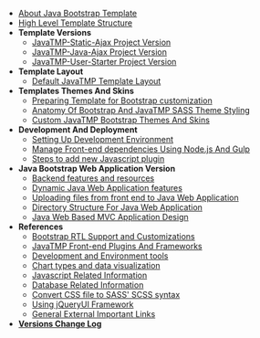 *   [About Java Bootstrap Template](/pages/java-bootstrap-admin-dashboard-template "About Java Bootstrap Admin And Dashboard Components Template")
*   [High Level Template Structure](/pages/high-level-template-structure "High Level JavaTMP Template Folders And Files Structure")
*   **Template Versions**
    *   [JavaTMP-Static-Ajax Project Version](/pages/javatmp-static-ajax-project-version "Java Bootstrap Admin and Dashboard Template")
    *   [JavaTMP-Java-Ajax Project Version](/pages/javatmp-java-ajax-project-version "Java Dynamic LTR/RTL multi-language Bootstrap Admin and Dashboard Web Application Version")
    *   [JavaTMP-User-Starter Project Version](/pages/javatmp-user-starter-project-version "Advanced Dynamic Java Bootstrap LTR/RTL multi languages User Management Web application Template")
*   **Template Layout**
    *   [Default JavaTMP Template Layout](/pages/default-javatmp-template-layout "Default JavaTMP Template Layout")
*   **Templates Themes And Skins**
    *   [Preparing Template for Bootstrap customization](/pages/preparing-template-for-bootstrap-customization "preparing template for bootstrap SASS customization")
    *   [Anatomy Of Bootstrap And JavaTMP SASS Theme Styling](/pages/anatomy-of-bootstrap-and-javatmp-sass-theme-styling "Anatomy Of Bootstrap And JavaTMP SASS Theme Styling")
    *   [Custom JavaTMP Bootstrap Themes And Skins](/pages/custom-javatmp-bootstrap-themes-and-skins "Custom JavaTMP Bootstrap Themes And Skins")
*   **Development And Deployment**
    *   [Setting Up Development Environment](/pages/setting-up-development-environment)
    *   [Manage Front-end dependencies Using Node.js And Gulp](/pages/manage-front-end-dependencies-using-node-js-and-gulp "Manage Front-end Dependencies Using Node.js And Gulp tools")
    *   [Steps to add new Javascript plugin](/pages/steps-to-add-new-javascript-plugin)
*   **Java Bootstrap Web Application Version**
    *   [Backend features and resources](/pages/java/java-bootstrap-backend-features-and-resources "dynamic java bootstrap backend features and resources")
    *   [Dynamic Java Web Application features](/pages/java/dynamic-java-bootstrap-web-application-features "Main Dynamic Features of Java Bootstrap Web Application")
    *   [Uploading files from front end to Java Web Application](/pages/java/uploading-files-from-front-end-to-java-web-application "Uploading files from front end web browsers to Java Web Applications")
    *   [Directory Structure For Java Web Application](/pages/java/directory-structure-for-java-web-application)
    *   [Java Web Based MVC Application Design](/pages/java/java-web-based-mvc-application-design)
*   **References**
    *   [Bootstrap RTL Support and Customizations](/pages/reference/bootstrap-rtl-support-customizations "JavaTMP Bootstrap RTL support and modifications")
    *   [JavaTMP Front-end Plugins And Frameworks](/pages/reference/javatmp-front-end-plugins-and-frameworks)
    *   [Development and Environment tools](/pages/reference/development-and-environment-tools)
    *   [Chart types and data visualization](/pages/reference/chart-types-and-data-visualization)
    *   [Javascript Related Information](/pages/reference/javascript-related-info)
    *   [Database Related Information](/pages/reference/database-related-info)
    *   [Convert CSS file to SASS' SCSS syntax](/pages/reference/convert-css-to-scss-syntax)
    *   [Using jQueryUI Framework](/pages/reference/using-jqueryui-framework-with-bootstrap-template "Using jQueryUI Framework With Bootstrap Template")
    *   [General External Important Links](/pages/reference/general-links)
*   **[Versions Change Log](/pages/versions/java-bootstrap-template-versions-change-log)**
